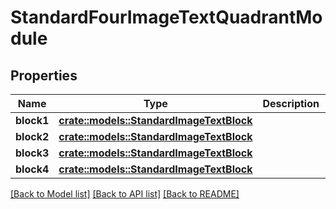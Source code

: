 # StandardFourImageTextQuadrantModule

## Properties

Name | Type | Description | Notes
------------ | ------------- | ------------- | -------------
**block1** | [**crate::models::StandardImageTextBlock**](StandardImageTextBlock.md) |  | 
**block2** | [**crate::models::StandardImageTextBlock**](StandardImageTextBlock.md) |  | 
**block3** | [**crate::models::StandardImageTextBlock**](StandardImageTextBlock.md) |  | 
**block4** | [**crate::models::StandardImageTextBlock**](StandardImageTextBlock.md) |  | 

[[Back to Model list]](../README.md#documentation-for-models) [[Back to API list]](../README.md#documentation-for-api-endpoints) [[Back to README]](../README.md)


